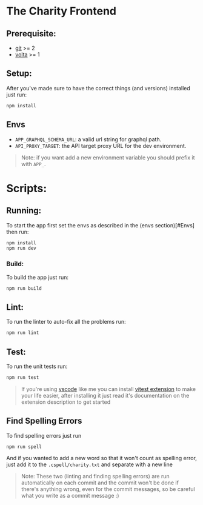 # The Charity Frontend

## Prerequisite:

- [git][git] >= 2
- [volta][volta] >= 1

## Setup:

After you've made sure to have the correct things (and versions) installed just
run:

```bash
npm install
```

## Envs

- `APP_GRAPHQL_SCHEMA_URL`: a valid url string for graphql path.
- `API_PROXY_TARGET`: the API target proxy URL for the dev environment.

> Note: if you want add a new environment variable you should prefix it with
> `APP_`.

# Scripts:

## Running:

To start the app first set the envs as described in the (envs section)[#Envs]
then run:

```bash
npm install
npm run dev
```

### Build:

To build the app just run:

```bash
npm run build
```

## Lint:

To run the linter to auto-fix all the problems run:

```bash
npm run lint
```

## Test:

To run the unit tests run:

```bash
npm run test
```

> If you're using [vscode][vscode] like me you can install [vitest
> extension][vitest-extension] to make your life easier, after installing it
> just read it's documentation on the extension description to get started

## Find Spelling Errors

To find spelling errors just run

```bash
npm run spell
```

And if you wanted to add a new word so that it won't count as spelling error,
just add it to the `.cspell/charity.txt` and separate with a new line

> Note: These two (linting and finding spelling errors) are run automatically on
> each commit and the commit won't be done if there's anything wrong, even for
> the commit messages, so be careful what you write as a commit message :)

[git]: https://git-scm.com/
[nodejs]: https://nodejs.org/en/
[volta]: https://volta.sh/
[npm]: https://www.npmjs.com/
[vitest-extension]:
  https://marketplace.visualstudio.com/items?itemName=ZixuanChen.vitest-explorer
[vscode]: https://code.visualstudio.com/
